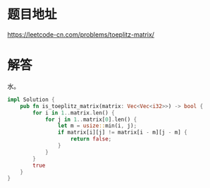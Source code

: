 # 题目地址

<https://leetcode-cn.com/problems/toeplitz-matrix/>

# 解答

水。

```rust
impl Solution {
    pub fn is_toeplitz_matrix(matrix: Vec<Vec<i32>>) -> bool {
        for i in 1..matrix.len() {
            for j in 1..matrix[0].len() {
                let m = usize::min(i, j);
                if matrix[i][j] != matrix[i - m][j - m] {
                    return false;
                }
            }
        }
        true
    }
}
```
